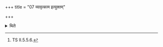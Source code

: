 +++
title = "07 व्यावृत्काम इत्युक्तम्"

+++

<details><summary>थिते</summary>

7. It has been said in a Brāhmaṇa-text “One who wants to get destination (should perform this sacrifice)"...[^1]  

[^1]: TS II.5.5.6.
</details>
